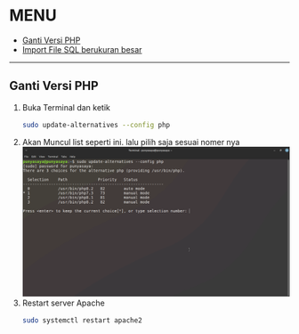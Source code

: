 # MENU
- [Ganti Versi PHP](#ganti-versi-php)
- [Import File SQL berukuran besar](#import-sql-berukuran-besar)
---

## Ganti Versi PHP 
1.  Buka Terminal dan ketik
    ```sh
    sudo update-alternatives --config php
    ```
2. Akan Muncul list seperti ini. lalu pilih saja sesuai nomer nya
    ![Gambar](img/ganti-versi-php/1.png)
3. Restart server Apache
    ```sh
    sudo systemctl restart apache2
    ```
